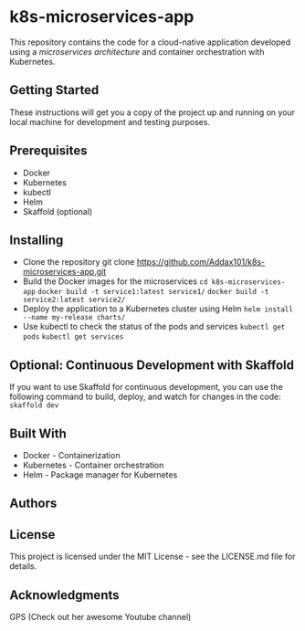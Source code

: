 # k8s-microservices-app
This repository contains the code for a cloud-native application developed using a *microservices architecture* and container orchestration with Kubernetes.

## Getting Started
These instructions will get you a copy of the project up and running on your local machine for development and testing purposes.

## Prerequisites
* Docker
* Kubernetes
* kubectl
* Helm
* Skaffold (optional)
## Installing
* Clone the repository git clone https://github.com/Addax101/k8s-microservices-app.git
* Build the Docker images for the microservices
`cd k8s-microservices-app`
`docker build -t service1:latest service1/`
`docker build -t service2:latest service2/`
* Deploy the application to a Kubernetes cluster using Helm `helm install --name my-release charts/`
* Use kubectl to check the status of the pods and services
`kubectl get pods`
`kubectl get services`
## Optional: Continuous Development with Skaffold
If you want to use Skaffold for continuous development, you can use the following command to build, deploy, and watch for changes in the code: `skaffold dev`
## Built With
* Docker - Containerization
* Kubernetes - Container orchestration
* Helm - Package manager for Kubernetes
## Authors

## License
This project is licensed under the MIT License - see the LICENSE.md file for details.

## Acknowledgments
GPS (Check out her awesome Youtube channel)
